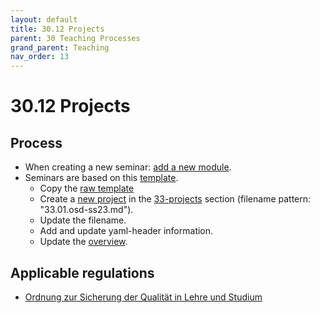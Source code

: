 ```yaml
---
layout: default
title: 30.12 Projects
parent: 30 Teaching Processes
grand_parent: Teaching
nav_order: 13
---
```


# 30.12 Projects

## Process

- When creating a new seminar: [add a new module](30.09.new_modules.html).
- Seminars are based on this [template](30.12.project_template.html).
  - Copy the [raw template](https://raw.githubusercontent.com/digital-work-lab/handbook/main/docs/teaching/30_processes/30.12.project_template.md)
  - Create a [new project](https://github.com/digital-work-lab/handbook/new/main/docs/teaching/33_projects) in the [33-projects](../33_projects/) section (filename pattern: "33.01.osd-ss23.md").
  - Update the filename.
  - Add and update yaml-header information.
  - Update the [overview](30.01.goals.html).

## Applicable regulations

- [Ordnung zur Sicherung der Qualität in Lehre und Studium](https://www.uni-bamberg.de/fileadmin/www.abt-studium/Rechtsvorschriften/1Organisation/Evaluation%20Lehre%20Studium/O-Sicherung-Qualitaet-Lehre-Studium-1.pdf)
